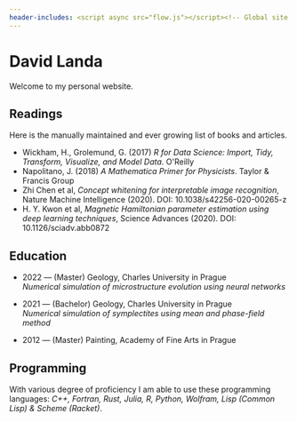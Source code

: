 ```yaml
---
header-includes: <script async src="flow.js"></script><!-- Global site tag (gtag.js) - Google Analytics --><script async src="https://www.googletagmanager.com/gtag/js?id=UA-141722838-1"></script><script>window.dataLayer = window.dataLayer || [];function gtag(){dataLayer.push(arguments);}gtag('js', new Date());gtag('config', 'UA-141722838-1');</script>
---
```

<main>

# David Landa

Welcome to my personal website.

<canvas id="canvas"></canvas>

## Readings

Here is the manually maintained and ever growing list of books and articles. 

- Wickham, H., Grolemund, G. (2017) _R for Data Science: Import, Tidy, Transform, Visualize, and Model Data_. O'Reilly
- Napolitano, J. (2018) _A Mathematica Primer for Physicists_. Taylor & Francis Group
- Zhi Chen et al, _Concept whitening for interpretable image recognition_, Nature Machine Intelligence (2020). DOI: 10.1038/s42256-020-00265-z
- H. Y. Kwon et al, _Magnetic Hamiltonian parameter estimation using deep learning techniques_, Science Advances (2020). DOI: 10.1126/sciadv.abb0872

## Education

- 2022 &mdash; (Master) Geology, Charles University in Prague<br />
  _Numerical simulation of microstructure evolution using neural networks_

- 2021 &mdash; (Bachelor) Geology, Charles University in Prague<br />
  _Numerical simulation of symplectites using mean and phase-field method_

- 2012 &mdash; (Master) Painting, Academy of Fine Arts in Prague

## Programming
 
With various degree of proficiency I am able to use these programming languages: 
_C++, Fortran, Rust, Julia, R, Python, Wolfram, Lisp (Common Lisp) & Scheme (Racket)_. 
</main>